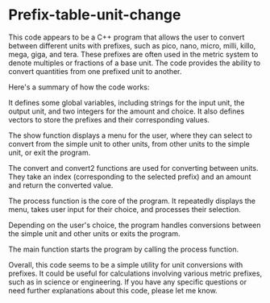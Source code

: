# Prefix-table-unit-change
This code appears to be a C++ program that allows the user to convert between different units with prefixes, such as pico, nano, micro, milli, killo, mega, giga, and tera. These prefixes are often used in the metric system to denote multiples or fractions of a base unit. The code provides the ability to convert quantities from one prefixed unit to another.

Here's a summary of how the code works:

It defines some global variables, including strings for the input unit, the output unit, and two integers for the amount and choice. It also defines vectors to store the prefixes and their corresponding values.

The show function displays a menu for the user, where they can select to convert from the simple unit to other units, from other units to the simple unit, or exit the program.

The convert and convert2 functions are used for converting between units. They take an index (corresponding to the selected prefix) and an amount and return the converted value.

The process function is the core of the program. It repeatedly displays the menu, takes user input for their choice, and processes their selection.

Depending on the user's choice, the program handles conversions between the simple unit and other units or exits the program.

The main function starts the program by calling the process function.

Overall, this code seems to be a simple utility for unit conversions with prefixes. It could be useful for calculations involving various metric prefixes, such as in science or engineering. If you have any specific questions or need further explanations about this code, please let me know.
